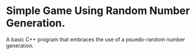 # Simple Game Using Random Number Generation.


A basic C++ program that embraces the use of a psuedo-random number generation.

